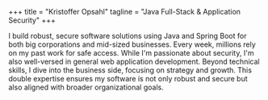 +++
title = "Kristoffer Opsahl"
tagline = "Java Full-Stack & Application Security"
+++


I build robust, secure software solutions using Java and Spring Boot for both big corporations and mid-sized businesses. Every week, millions rely on my past work for safe access. While I'm passionate about security, I'm also well-versed in general web application development. Beyond technical skills, I dive into the business side, focusing on strategy and growth. This double expertise ensures my software is not only robust and secure but also aligned with broader organizational goals.